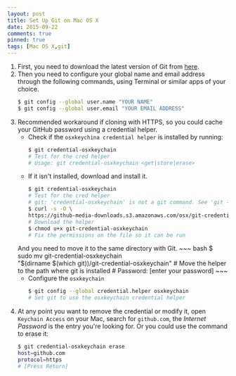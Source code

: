 ```yaml
---
layout: post
title: Set Up Git on Mac OS X
date: 2015-09-22
comments: true
pinned: true
tags: [Mac OS X,git]
---
```


1. First, you need to download the latest version of Git from [here](http://git-scm.com/downloads).
2. Then you need to configure your global name and email address through the following commands, using Terminal or similar apps of your choice.
    ~~~ bash 
    $ git config --global user.name "YOUR NAME"
    $ git config --global user.email "YOUR EMAIL ADDRESS"
    ~~~
3. Recommended workaround if cloning with HTTPS, so you could cache your GitHub password using a credential helper.
    * Check if the ```osxkeychina credential helper``` is installed by running:
        ~~~ bash
        $ git credential-osxkeychain
        # Test for the cred helper
        # Usage: git credential-osxkeychain <get|store|erase>
        ~~~
    * If it isn't installed, download and install it. 
        ~~~ bash 
        $ git credential-osxkeychain
        # Test for the cred helper
        # git: 'credential-osxkeychain' is not a git command. See 'git --help'.
        $ curl -s -O \
        https://github-media-downloads.s3.amazonaws.com/osx/git-credential-osxkeychain
        # Download the helper
        $ chmod u+x git-credential-osxkeychain
        # Fix the permissions on the file so it can be run
        ~~~
    And you need to move it to the same directory with Git.
        ~~~ bash
        $ sudo mv git-credential-osxkeychain \
        "$(dirname $(which git))/git-credential-osxkeychain"
        # Move the helper to the path where git is installed
        # Password: [enter your password]
        ~~~
    * Configure the ```osxkeychain```
        ~~~ bash
        $ git config --global credential.helper osxkeychain
        # Set git to use the osxkeychain credential helper
        ~~~
4. At any point you want to remove the credential or modify it, open ```Keychain Access``` on your Mac, search for ```github.com```, the *Internet Password* is the entry you're looking for. Or you could use the command to erase it:
    ~~~ bash
    $ git credential-osxkeychain erase
    host=github.com
    protocol=https
    # [Press Return]
    ~~~
